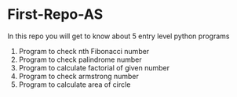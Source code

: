 # First-Repo-AS
In this repo you will get to know about 5 entry level python programs 
1. Program to check nth Fibonacci number 
2. Program to check palindrome number 
3. Program to calculate factorial of given number 
4. Program to check armstrong number
5. Program to calculate area of circle
